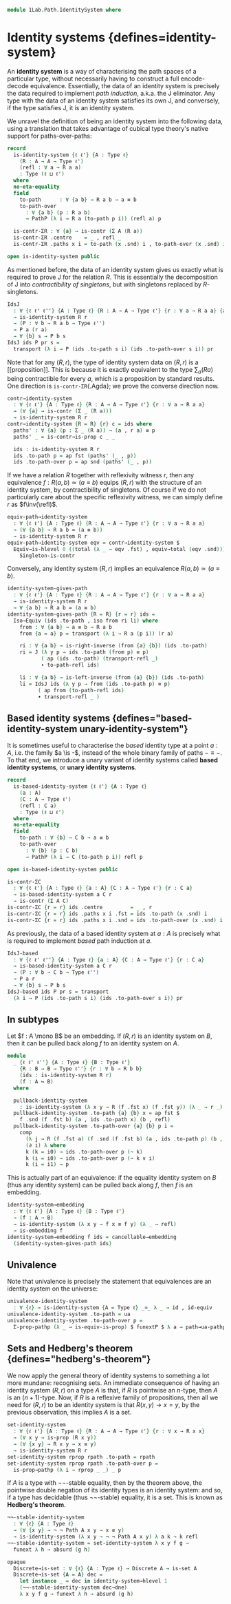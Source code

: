 <!--
```agda
open import 1Lab.Function.Embedding
open import 1Lab.Equiv.Fibrewise
open import 1Lab.HLevel.Closure
open import 1Lab.Type.Sigma
open import 1Lab.Univalence
open import 1Lab.Type.Pi
open import 1Lab.HLevel
open import 1Lab.Equiv
open import 1Lab.Path
open import 1Lab.Type

open import Data.Dec.Base
```
-->

```agda
module 1Lab.Path.IdentitySystem where
```

# Identity systems {defines=identity-system}

An **identity system** is a way of characterising the path spaces of a
particular type, without necessarily having to construct a full
encode-decode equivalence. Essentially, the data of an identity system
is precisely the data required to implement _path induction_, a.k.a. the
J eliminator. Any type with the data of an identity system satisfies its
own J, and conversely, if the type satisfies J, it is an identity
system.

We unravel the definition of being an identity system into the following
data, using a translation that takes advantage of cubical type theory's
native support for paths-over-paths:

```agda
record
  is-identity-system {ℓ ℓ'} {A : Type ℓ}
    (R : A → A → Type ℓ')
    (refl : ∀ a → R a a)
    : Type (ℓ ⊔ ℓ')
  where
  no-eta-equality
  field
    to-path      : ∀ {a b} → R a b → a ≡ b
    to-path-over
      : ∀ {a b} (p : R a b)
      → PathP (λ i → R a (to-path p i)) (refl a) p

  is-contr-ΣR : ∀ {a} → is-contr (Σ A (R a))
  is-contr-ΣR .centre    = _ , refl _
  is-contr-ΣR .paths x i = to-path (x .snd) i , to-path-over (x .snd) i

open is-identity-system public
```

As mentioned before, the data of an identity system gives us exactly
what is required to prove J for the relation $R$. This is essentially
the decomposition of J into _contractibility of singletons_, but with
singletons replaced by $R$-singletons.

```agda
IdsJ
  : ∀ {ℓ ℓ' ℓ''} {A : Type ℓ} {R : A → A → Type ℓ'} {r : ∀ a → R a a} {a : A}
  → is-identity-system R r
  → (P : ∀ b → R a b → Type ℓ'')
  → P a (r a)
  → ∀ {b} s → P b s
IdsJ ids P pr s =
  transport (λ i → P (ids .to-path s i) (ids .to-path-over s i)) pr
```

<!--
```agda
IdsJ-refl
  : ∀ {ℓ ℓ' ℓ''} {A : Type ℓ} {R : A → A → Type ℓ'} {r : ∀ a → R a a} {a : A}
  → (ids : is-identity-system R r)
  → (P : ∀ b → R a b → Type ℓ'')
  → (x : P a (r a))
  → IdsJ ids P x (r a) ≡ x
IdsJ-refl {R = R} {r = r} {a = a} ids P x =
  transport (λ i → P (ids .to-path (r a) i) (ids .to-path-over (r a) i)) x ≡⟨⟩
  subst P' (λ i → ids .to-path (r a) i , ids .to-path-over (r a) i) x      ≡⟨ ap (λ e → subst P' e x) lemma ⟩
  subst P' refl x                                                          ≡⟨ transport-refl x ⟩
  x                                                                        ∎
  where
    P' : Σ _ (R a) → Type _
    P' (b , r) = P b r

    lemma : Σ-pathp (ids .to-path (r a)) (ids .to-path-over (r a)) ≡ refl
    lemma = is-contr→is-set (is-contr-ΣR ids) _ _ _ _

to-path-refl-coh
  : ∀ {ℓ ℓ'} {A : Type ℓ} {R : A → A → Type ℓ'} {r : ∀ a → R a a}
  → (ids : is-identity-system R r)
  → ∀ a
  → (Σ-pathp (ids .to-path (r a)) (ids .to-path-over (r a))) ≡ refl
to-path-refl-coh {r = r} ids a =
  is-contr→is-set (is-contr-ΣR ids) _ _
    (Σ-pathp (ids .to-path (r a)) (ids .to-path-over (r a)))
    refl

to-path-refl
  : ∀ {ℓ ℓ'} {A : Type ℓ} {R : A → A → Type ℓ'} {r : ∀ a → R a a} {a : A}
  → (ids : is-identity-system R r)
  → ids .to-path (r a) ≡ refl
to-path-refl {r = r} {a = a} ids = ap (ap fst) $ to-path-refl-coh ids a

to-path-over-refl
  : ∀ {ℓ ℓ'} {A : Type ℓ} {R : A → A → Type ℓ'} {r : ∀ a → R a a} {a : A}
  → (ids : is-identity-system R r)
  → PathP (λ i → PathP (λ j → R a (to-path-refl {a = a} ids i j)) (r a) (r a))
      (ids .to-path-over (r a))
      refl
to-path-over-refl {a = a} ids = ap (ap snd) $ to-path-refl-coh ids a
```
-->

Note that for any $(R, r)$, the type of identity system data on $(R, r)$
is a [[proposition]]. This is because it is exactly equivalent to the type
$\sum_a (R a)$ being contractible for every $a$, which is a proposition
by standard results. One direction is `is-contr-ΣR`{.Agda}; we prove
the converse direction now.

```agda
contr→identity-system
  : ∀ {ℓ ℓ'} {A : Type ℓ} {R : A → A → Type ℓ'} {r : ∀ a → R a a}
  → (∀ {a} → is-contr (Σ _ (R a)))
  → is-identity-system R r
contr→identity-system {R = R} {r} c = ids where
  paths' : ∀ {a} (p : Σ _ (R a)) → (a , r a) ≡ p
  paths' _ = is-contr→is-prop c _ _

  ids : is-identity-system R r
  ids .to-path p = ap fst (paths' (_ , p))
  ids .to-path-over p = ap snd (paths' (_ , p))
```

If we have a relation $R$ together with reflexivity witness $r$, then
any equivalence $f : R(a, b) \simeq (a \equiv b)$ equips $(R, r)$ with
the structure of an identity system, by contractibility of singletons. Of
course if we do not particularly care about the specific reflexivity
witness, we can simply define $r$ as $f\inv(\refl)$.

```agda
equiv-path→identity-system
  : ∀ {ℓ ℓ'} {A : Type ℓ} {R : A → A → Type ℓ'} {r : ∀ a → R a a}
  → (∀ {a b} → R a b ≃ (a ≡ b))
  → is-identity-system R r
equiv-path→identity-system eqv = contr→identity-system $
  Equiv→is-hlevel 0 ((total (λ _ → eqv .fst) , equiv→total (eqv .snd)))
    Singleton-is-contr
```

Conversely, any identity system $(R, r)$ implies an equivalence
$R(a, b) \simeq (a \equiv b)$.

```agda
identity-system-gives-path
  : ∀ {ℓ ℓ'} {A : Type ℓ} {R : A → A → Type ℓ'} {r : ∀ a → R a a}
  → is-identity-system R r
  → ∀ {a b} → R a b ≃ (a ≡ b)
identity-system-gives-path {R = R} {r = r} ids =
  Iso→Equiv (ids .to-path , iso from ri li) where
    from : ∀ {a b} → a ≡ b → R a b
    from {a = a} p = transport (λ i → R a (p i)) (r a)

    ri : ∀ {a b} → is-right-inverse (from {a} {b}) (ids .to-path)
    ri = J (λ y p → ids .to-path (from p) ≡ p)
           ( ap (ids .to-path) (transport-refl _)
           ∙ to-path-refl ids)

    li : ∀ {a b} → is-left-inverse (from {a} {b}) (ids .to-path)
    li = IdsJ ids (λ y p → from (ids .to-path p) ≡ p)
          ( ap from (to-path-refl ids)
          ∙ transport-refl _ )
```

## Based identity systems {defines="based-identity-system unary-identity-system"}

It is sometimes useful to characterise the *based* identity type at
a point $a : A$, i.e. the family $a \is -$, instead of the whole
binary family of paths $- \equiv -$. To that end, we introduce a unary
variant of identity systems called **based identity systems**, or
**unary identity systems**.

```agda
record
  is-based-identity-system {ℓ ℓ'} {A : Type ℓ}
    (a : A)
    (C : A → Type ℓ')
    (refl : C a)
    : Type (ℓ ⊔ ℓ')
  where
  no-eta-equality
  field
    to-path : ∀ {b} → C b → a ≡ b
    to-path-over
      : ∀ {b} (p : C b)
      → PathP (λ i → C (to-path p i)) refl p

open is-based-identity-system public

is-contr-ΣC
  : ∀ {ℓ ℓ'} {A : Type ℓ} {a : A} {C : A → Type ℓ'} {r : C a}
  → is-based-identity-system a C r
  → is-contr (Σ A C)
is-contr-ΣC {r = r} ids .centre         = _ , r
is-contr-ΣC {r = r} ids .paths x i .fst = ids .to-path (x .snd) i
is-contr-ΣC {r = r} ids .paths x i .snd = ids .to-path-over (x .snd) i
```

As previously, the data of a based identity system at $a : A$ is
precisely what is required to implement *based* path induction at $a$.

```agda
IdsJ-based
  : ∀ {ℓ ℓ' ℓ''} {A : Type ℓ} {a : A} {C : A → Type ℓ'} {r : C a}
  → is-based-identity-system a C r
  → (P : ∀ b → C b → Type ℓ'')
  → P a r
  → ∀ {b} s → P b s
IdsJ-based ids P pr s = transport
  (λ i → P (ids .to-path s i) (ids .to-path-over s i)) pr
```

<!--
```agda
IdsJ-based-refl
  : ∀ {ℓ ℓ' ℓ''} {A : Type ℓ} {a : A} {C : A → Type ℓ'} {r : C a}
  → (ids : is-based-identity-system a C r)
  → (P : ∀ b → C b → Type ℓ'')
  → (x : P a r)
  → IdsJ-based ids P x r ≡ x
IdsJ-based-refl {C = C} {r = r} ids P x =
  transport (λ i → P (ids .to-path r i) (ids .to-path-over r i)) x ≡⟨⟩
  subst P' (λ i → ids .to-path r i , ids .to-path-over r i) x      ≡⟨ ap (λ e → subst P' e x) lemma ⟩
  subst P' refl x                                                  ≡⟨ transport-refl x ⟩
  x                                                                ∎
  where
    P' : Σ _ C → Type _
    P' (b , c) = P b c

    lemma : Σ-pathp (ids .to-path r) (ids .to-path-over r) ≡ refl
    lemma = is-contr→is-set (is-contr-ΣC ids) _ _ _ _

to-path-based-refl-coh
  : ∀ {ℓ ℓ'} {A : Type ℓ} {a : A} {C : A → Type ℓ'} {r : C a}
  → (ids : is-based-identity-system a C r)
  → (Σ-pathp (ids .to-path r) (ids .to-path-over r)) ≡ refl
to-path-based-refl-coh {r = r} ids =
  is-contr→is-set (is-contr-ΣC ids) _ _
    (Σ-pathp (ids .to-path r) (ids .to-path-over r))
    refl

to-path-based-refl
  : ∀ {ℓ ℓ'} {A : Type ℓ} {a : A} {C : A → Type ℓ'} {r : C a}
  → (ids : is-based-identity-system a C r)
  → ids .to-path r ≡ refl
to-path-based-refl ids = ap (ap fst) $ to-path-based-refl-coh ids

to-path-over-based-refl
  : ∀ {ℓ ℓ'} {A : Type ℓ} {a : A} {C : A → Type ℓ'} {r : C a}
  → (ids : is-based-identity-system a C r)
  → PathP (λ i → PathP (λ j → C (to-path-based-refl ids i j)) r r)
      (ids .to-path-over r)
      refl
to-path-over-based-refl ids = ap (ap snd) $ to-path-based-refl-coh ids

contr→based-identity-system
  : ∀ {ℓ ℓ'} {A : Type ℓ} {a : A} {C : A → Type ℓ'} {r : C a}
  → is-contr (Σ _ C)
  → is-based-identity-system a C r
contr→based-identity-system {a = a} {C = C} {r} c = ids where
  paths' : ∀ (p : Σ _ C) → (a , r) ≡ p
  paths' _ = is-contr→is-prop c _ _

  ids : is-based-identity-system a C r
  ids .to-path p = ap fst (paths' (_ , p))
  ids .to-path-over p = ap snd (paths' (_ , p))

based-identity-system-gives-path
  : ∀ {ℓ ℓ'} {A : Type ℓ} {a : A} {C : A → Type ℓ'} {r : C a}
  → is-based-identity-system a C r
  → ∀ {b} → C b ≃ (a ≡ b)
based-identity-system-gives-path {a = a} {C = C} {r = r} ids =
  Iso→Equiv (ids .to-path , iso from ri li) where
    from : ∀ {b} → a ≡ b → C b
    from p = subst C p r

    ri : ∀ {b} → is-right-inverse (from {b}) (ids .to-path)
    ri = J (λ y p → ids .to-path (from p) ≡ p)
           ( ap (ids .to-path) (transport-refl _)
           ∙ to-path-based-refl ids)

    li : ∀ {b} → is-left-inverse (from {b}) (ids .to-path)
    li = IdsJ-based ids (λ y p → from (ids .to-path p) ≡ p)
                        ( ap from (to-path-based-refl ids)
                        ∙ transport-refl _)
```
-->

## In subtypes

Let $f : A \mono B$ be an embedding. If $(R, r)$ is an identity system
on $B$, then it can be pulled back along $f$ to an identity system on
$A$.

```agda
module
  _ {ℓ ℓ' ℓ''} {A : Type ℓ} {B : Type ℓ'}
    {R : B → B → Type ℓ''} {r : ∀ b → R b b}
    (ids : is-identity-system R r)
    (f : A ↪ B)
  where

  pullback-identity-system
    : is-identity-system (λ x y → R (f .fst x) (f .fst y)) (λ _ → r _)
  pullback-identity-system .to-path {a} {b} x = ap fst $
    f .snd (f .fst b) (a , ids .to-path x) (b , refl)
  pullback-identity-system .to-path-over {a} {b} p i =
    comp
      (λ j → R (f .fst a) (f .snd (f .fst b) (a , ids .to-path p) (b , refl) i .snd (~ j)))
      (∂ i) λ where
      k (k = i0) → ids .to-path-over p (~ k)
      k (i = i0) → ids .to-path-over p (~ k ∨ i)
      k (i = i1) → p
```

This is actually part of an equivalence: if the equality identity
system on $B$ (thus any identity system) can be pulled back along $f$,
then $f$ is an embedding.

```agda
identity-system→embedding
  : ∀ {ℓ ℓ'} {A : Type ℓ} {B : Type ℓ'}
  → (f : A → B)
  → is-identity-system (λ x y → f x ≡ f y) (λ _ → refl)
  → is-embedding f
identity-system→embedding f ids = cancellable→embedding
  (identity-system-gives-path ids)
```

<!--
```agda
module
  _ {ℓ ℓ'} {A : Type ℓ}
    {R S : A → A → Type ℓ'}
    {r : ∀ a → R a a} {s : ∀ a → S a a}
    (ids : is-identity-system R r)
    (eqv : ∀ x y → R x y ≃ S x y)
    (pres : ∀ x → eqv x x .fst (r x) ≡ s x)
  where

  transfer-identity-system : is-identity-system S s
  transfer-identity-system .to-path sab = ids .to-path (Equiv.from (eqv _ _) sab)
  transfer-identity-system .to-path-over {a} {b} p i = hcomp (∂ i) λ where
    j (j = i0) → Equiv.to (eqv _ _) (ids .to-path-over (Equiv.from (eqv _ _) p) i)
    j (i = i0) → pres a j
    j (i = i1) → Equiv.ε (eqv _ _) p j
```
-->

## Univalence

Note that univalence is precisely the statement that equivalences are an
identity system on the universe:

```agda
univalence-identity-system
  : ∀ {ℓ} → is-identity-system {A = Type ℓ} _≃_ λ _ → id , id-equiv
univalence-identity-system .to-path = ua
univalence-identity-system .to-path-over p =
  Σ-prop-pathp (λ _ → is-equiv-is-prop) $ funextP $ λ a → path→ua-pathp p refl
```

<!--
```agda
Path-identity-system
  : ∀ {ℓ} {A : Type ℓ} → is-identity-system (Path A) (λ _ → refl)
Path-identity-system .to-path p = p
Path-identity-system .to-path-over p i j = p (i ∧ j)

is-identity-system-is-prop
  : ∀ {ℓ ℓ'} {A : Type ℓ} {R : A → A → Type ℓ'} {r : ∀ a → R a a}
  → is-prop (is-identity-system R r)
is-identity-system-is-prop {A = A} {R} {r} =
  retract→is-hlevel 1 from to cancel λ x y i a → is-contr-is-prop (x a) (y a) i
  where
    to : is-identity-system R r → ∀ x → is-contr (Σ A (R x))
    to ids x = is-contr-ΣR ids

    from : (∀ x → is-contr (Σ A (R x))) → is-identity-system R r
    from x = contr→identity-system (x _)

    cancel'
      : ∀ (x : is-identity-system R r) {a b} (s : R a b)
      → PathP (λ i → (a , r a) ≡ (b , s))
        (is-contr-ΣR (from (to x)) .paths (b , s))
        (is-contr-ΣR x .paths (b , s))
    cancel' x s = is-prop→squarep (λ _ _ → is-contr→is-prop (is-contr-ΣR x)) _ _ _ _

    cancel : is-left-inverse from to
    cancel x i .to-path s = ap fst (cancel' x s i)
    cancel x i .to-path-over s = ap snd (cancel' x s i)

instance
  H-Level-is-identity-system
    : ∀ {ℓ ℓ'} {A : Type ℓ} {R : A → A → Type ℓ'} {r : ∀ a → R a a} {n}
    → H-Level (is-identity-system R r) (suc n)
  H-Level-is-identity-system = prop-instance is-identity-system-is-prop

identity-system→hlevel
  : ∀ {ℓ ℓ'} {A : Type ℓ} n {R : A → A → Type ℓ'} {r : ∀ x → R x x}
  → is-identity-system R r
  → (∀ x y → is-hlevel (R x y) n)
  → is-hlevel A (suc n)
identity-system→hlevel zero ids hl x y = ids .to-path (hl _ _ .centre)
identity-system→hlevel (suc n) ids hl x y =
  Equiv→is-hlevel (suc n) (identity-system-gives-path ids e⁻¹) (hl x y)
```
-->

## Sets and Hedberg's theorem {defines="hedberg's-theorem"}

We now apply the general theory of identity systems to something a lot
more mundane: recognising sets. An immediate consequence of having an
identity system $(R, r)$ on a type $A$ is that, if $R$ is pointwise an
$n$-type, then $A$ is an $(n+1)$-type. Now, if $R$ is a reflexive family
of propositions, then all we need for $(R, r)$ to be an identity system
is that $R(x, y) \to x = y$, by the previous observation, this implies
$A$ is a set.

```agda
set-identity-system
  : ∀ {ℓ ℓ'} {A : Type ℓ} {R : A → A → Type ℓ'} {r : ∀ x → R x x}
  → (∀ x y → is-prop (R x y))
  → (∀ {x y} → R x y → x ≡ y)
  → is-identity-system R r
set-identity-system rprop rpath .to-path = rpath
set-identity-system rprop rpath .to-path-over p =
  is-prop→pathp (λ i → rprop _ _) _ p
```

<!--
```agda
set-identity-system→hlevel
  : ∀ {ℓ ℓ'} {A : Type ℓ} (R : A → A → Type ℓ') (r : ∀ x → R x x)
  → (∀ x y → is-prop (R x y))
  → (∀ x y → R x y → x ≡ y)
  → is-set A
set-identity-system→hlevel R r p i = identity-system→hlevel 1 (set-identity-system {R = R} {r = r} p λ {x} {y} → i x y) p
```
-->

If $A$ is a type with ¬¬-stable equality, then by the theorem above, the
pointwise double negation of its identity types is an identity system:
and so, if a type has decidable (thus ¬¬-stable) equality, it is a set.
This is known as **Hedberg's theorem**.

```agda
¬¬-stable-identity-system
  : ∀ {ℓ} {A : Type ℓ}
  → (∀ {x y} → ¬ ¬ Path A x y → x ≡ y)
  → is-identity-system (λ x y → ¬ ¬ Path A x y) λ a k → k refl
¬¬-stable-identity-system = set-identity-system λ x y f g →
  funext λ h → absurd (g h)

opaque
  Discrete→is-set : ∀ {ℓ} {A : Type ℓ} → Discrete A → is-set A
  Discrete→is-set {A = A} dec =
    let instance _ = dec in identity-system→hlevel 1
    (¬¬-stable-identity-system dec→dne)
    λ x y f g → funext λ h → absurd (g h)
```
